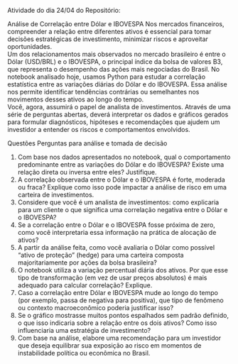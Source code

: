 Atividade do dia 24/04 do Repositório:

Análise de Correlação entre Dólar e IBOVESPA
Nos mercados financeiros, compreender a relação entre diferentes ativos é essencial para tomar decisões estratégicas de investimento, minimizar riscos e aproveitar oportunidades.<br> Um dos relacionamentos mais observados no mercado brasileiro é entre o Dólar (USD/BRL) e o IBOVESPA, o principal índice da bolsa de valores B3, que representa o desempenho das ações mais negociadas do Brasil.
No notebook analisado hoje, usamos Python para estudar a correlação estatística entre as variações diárias do Dólar e do IBOVESPA. Essa análise nos permite identificar tendências contrárias ou semelhantes nos movimentos desses ativos ao longo do tempo.<br>
Você, agora, assumirá o papel de analista de investimentos. Através de uma série de perguntas abertas, deverá interpretar os dados e gráficos gerados para formular diagnósticos, hipóteses e recomendações que ajudem um investidor a entender os riscos e comportamentos envolvidos.

Questões
Perguntas para análise e tomada de decisão 
1. Com base nos dados apresentados no notebook, qual o comportamento predominante entre as variações do Dólar e do 
IBOVESPA? Existe uma relação direta ou inversa entre eles? Justifique. 
2. A correlação observada entre o Dólar e o IBOVESPA é forte, moderada ou fraca? Explique como isso pode impactar a análise de risco em uma carteira de investimentos. 
3. Considere que você é um analista de investimentos: como explicaria para um cliente o que significa uma correlação negativa entre o Dólar e o IBOVESPA? 
4. Se a correlação entre o Dólar e o IBOVESPA fosse próxima de zero, como você interpretaria essa informação na prática de alocação de ativos? 
5. A partir da análise feita, como você avaliaria o Dólar como possível “ativo de proteção” (hedge) para uma carteira composta majoritariamente por ações da bolsa brasileira? 
6. O notebook utiliza a variação percentual diária dos ativos. Por que esse tipo de transformação (em vez de usar preços absolutos) é mais adequado para calcular correlação? Explique. 
7. Caso a correlação entre Dólar e IBOVESPA mude ao longo do tempo (por exemplo, passa de negativa para positiva), que tipo de fenômeno ou contexto macroeconômico poderia justificar isso? 
8. Se o gráfico mostrasse muitos pontos espalhados sem padrão definido, o que isso indicaria sobre a relação entre os dois ativos? Como isso influenciaria uma estratégia de investimento? 
9. Com base na análise, elabore uma recomendação para um investidor que deseja equilibrar sua exposição ao risco em momentos de instabilidade política ou econômica no Brasil. 
